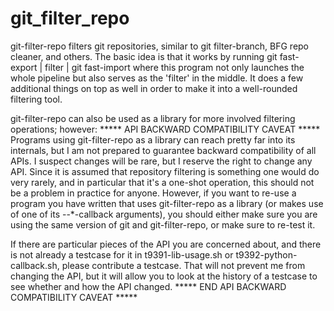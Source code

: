 # git_filter_repo

git-filter-repo filters git repositories, similar to git filter-branch, BFG
repo cleaner, and others.  The basic idea is that it works by running
   git fast-export <options> | filter | git fast-import <options>
where this program not only launches the whole pipeline but also serves as
the 'filter' in the middle.  It does a few additional things on top as well
in order to make it into a well-rounded filtering tool.

git-filter-repo can also be used as a library for more involved filtering
operations; however:
  ***** API BACKWARD COMPATIBILITY CAVEAT *****
  Programs using git-filter-repo as a library can reach pretty far into its
  internals, but I am not prepared to guarantee backward compatibility of
  all APIs.  I suspect changes will be rare, but I reserve the right to
  change any API.  Since it is assumed that repository filtering is
  something one would do very rarely, and in particular that it's a
  one-shot operation, this should not be a problem in practice for anyone.
  However, if you want to re-use a program you have written that uses
  git-filter-repo as a library (or makes use of one of its --*-callback
  arguments), you should either make sure you are using the same version of
  git and git-filter-repo, or make sure to re-test it.

  If there are particular pieces of the API you are concerned about, and
  there is not already a testcase for it in t9391-lib-usage.sh or
  t9392-python-callback.sh, please contribute a testcase.  That will not
  prevent me from changing the API, but it will allow you to look at the
  history of a testcase to see whether and how the API changed.
  ***** END API BACKWARD COMPATIBILITY CAVEAT *****

